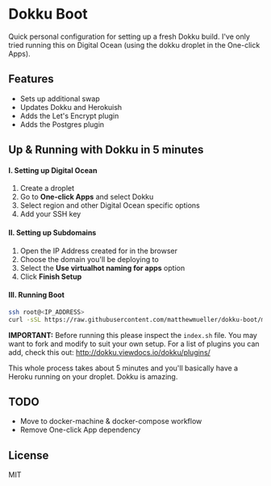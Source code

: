 # Dokku Boot

Quick personal configuration for setting up a fresh Dokku build. I've only tried running this on Digital Ocean (using the dokku droplet in the One-click Apps).

## Features

- Sets up additional swap
- Updates Dokku and Herokuish
- Adds the Let's Encrypt plugin
- Adds the Postgres plugin

## Up & Running with Dokku in 5 minutes

#### I. Setting up Digital Ocean

1. Create a droplet
2. Go to **One-click Apps** and select Dokku
3. Select region and other Digital Ocean specific options
4. Add your SSH key

#### II. Setting up Subdomains

1. Open the IP Address created for in the browser
2. Choose the domain you'll be deploying to
3. Select the **Use virtualhot naming for apps** option
4. Click **Finish Setup**

#### III. Running Boot

```sh
ssh root@<IP_ADDRESS>
curl -sSL https://raw.githubusercontent.com/matthewmueller/dokku-boot/master/index.sh | bash /dev/stdin
```

**IMPORTANT:** Before running this please inspect the `index.sh` file. You may want to fork and modify to suit your own setup. For a list of plugins you can add, check this out: http://dokku.viewdocs.io/dokku/plugins/

This whole process takes about 5 minutes and you'll basically have a Heroku running on your droplet. Dokku is amazing.

## TODO

- Move to docker-machine & docker-compose workflow
- Remove One-click App dependency

## License

MIT
